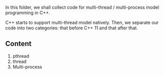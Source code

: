 In this folder, we shall collect code for multi-thread / multi-process model programming in C++.

C++ starts to support multi-thread model natively. Then, we separate our code into two categories: that before C++ 11 and that after that.

## Content
1. pthread
2. thread
3. Multi-process

